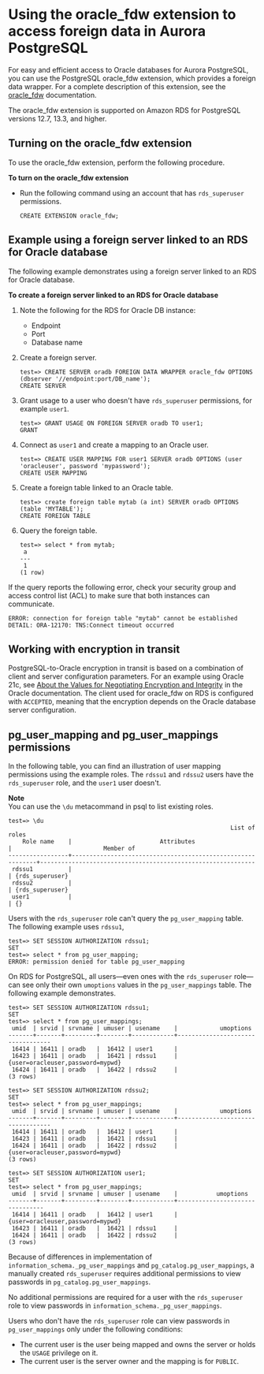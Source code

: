 # Using the oracle\_fdw extension to access foreign data in Aurora PostgreSQL<a name="Appendix.PostgreSQL.CommonDBATasks"></a>

For easy and efficient access to Oracle databases for Aurora PostgreSQL, you can use the PostgreSQL oracle\_fdw extension, which provides a foreign data wrapper\. For a complete description of this extension, see the [oracle\_fdw](https://github.com/laurenz/oracle_fdw) documentation\.  

The oracle\_fdw extension is supported on Amazon RDS for PostgreSQL versions 12\.7, 13\.3, and higher\.

## Turning on the oracle\_fdw extension<a name="postgresql-oracle-fdw.enabling"></a>

To use the oracle\_fdw extension, perform the following procedure\.

**To turn on the oracle\_fdw extension**
+ Run the following command using an account that has `rds_superuser` permissions\.

  ```
  CREATE EXTENSION oracle_fdw;
  ```

## Example using a foreign server linked to an RDS for Oracle database<a name="postgresql-oracle-fdw.example"></a>

The following example demonstrates using a foreign server linked to an RDS for Oracle database\.  

**To create a foreign server linked to an RDS for Oracle database**

1. Note the following for the RDS for Oracle DB instance:
   + Endpoint
   + Port
   + Database name

1. Create a foreign server\.

   ```
   test=> CREATE SERVER oradb FOREIGN DATA WRAPPER oracle_fdw OPTIONS (dbserver '//endpoint:port/DB_name');
   CREATE SERVER
   ```

1. Grant usage to a user who doesn't have `rds_superuser` permissions, for example `user1`\.

   ```
   test=> GRANT USAGE ON FOREIGN SERVER oradb TO user1;
   GRANT
   ```

1. Connect as `user1` and create a mapping to an Oracle user\.

   ```
   test=> CREATE USER MAPPING FOR user1 SERVER oradb OPTIONS (user 'oracleuser', password 'mypassword');
   CREATE USER MAPPING
   ```

1. Create a foreign table linked to an Oracle table\.

   ```
   test=> create foreign table mytab (a int) SERVER oradb OPTIONS (table 'MYTABLE');
   CREATE FOREIGN TABLE
   ```

1. Query the foreign table\.

   ```
   test=> select * from mytab;
    a
   ---
    1
   (1 row)
   ```

If the query reports the following error, check your security group and access control list \(ACL\) to make sure that both instances can communicate\.  

```
ERROR: connection for foreign table "mytab" cannot be established
DETAIL: ORA-12170: TNS:Connect timeout occurred
```

## Working with encryption in transit<a name="postgresql-oracle-fdw.encryption"></a>

PostgreSQL\-to\-Oracle encryption in transit is based on a combination of client and server configuration parameters\. For an example using Oracle 21c, see [About the Values for Negotiating Encryption and Integrity](https://docs.oracle.com/en/database/oracle/oracle-database/21/dbseg/configuring-network-data-encryption-and-integrity.html#GUID-3A2AF4AA-AE3E-446B-8F64-31C48F27A2B5) in the Oracle documentation\. The client used for oracle\_fdw on RDS is configured with `ACCEPTED`, meaning that the encryption depends on the Oracle database server configuration\.

## pg\_user\_mapping and pg\_user\_mappings permissions<a name="postgresql-oracle-fdw.permissions"></a>

In the following table, you can find an illustration of user mapping permissions using the example roles\. The `rdssu1` and `rdssu2` users have the `rds_superuser` role, and the `user1` user doesn't\.

**Note**  
You can use the `\du` metacommand in psql to list existing roles\.

```
test=> \du
                                                               List of roles
    Role name    |                         Attributes                         |                          Member of
-----------------+------------------------------------------------------------+-------------------------------------------------------------
 rdssu1          |                                                            | {rds_superuser}
 rdssu2          |                                                            | {rds_superuser}
 user1           |                                                            | {}
```

Users with the `rds_superuser` role can't query the `pg_user_mapping` table\. The following example uses `rdssu1`,

```
test=> SET SESSION AUTHORIZATION rdssu1;
SET
test=> select * from pg_user_mapping;
ERROR: permission denied for table pg_user_mapping
```

On RDS for PostgreSQL, all users—even ones with the `rds_superuser` role—can see only their own `umoptions` values in the `pg_user_mappings` table\. The following example demonstrates\.

```
test=> SET SESSION AUTHORIZATION rdssu1;
SET
test=> select * from pg_user_mappings;
 umid  | srvid | srvname | umuser | usename    |            umoptions
-------+-------+---------+--------+------------+----------------------------------
 16414 | 16411 | oradb   |  16412 | user1      |
 16423 | 16411 | oradb   |  16421 | rdssu1     | {user=oracleuser,password=mypwd}
 16424 | 16411 | oradb   |  16422 | rdssu2     |
(3 rows)

test=> SET SESSION AUTHORIZATION rdssu2;
SET
test=> select * from pg_user_mappings;
 umid  | srvid | srvname | umuser | usename    |            umoptions
-------+-------+---------+--------+------------+----------------------------------
 16414 | 16411 | oradb   |  16412 | user1      |
 16423 | 16411 | oradb   |  16421 | rdssu1     |
 16424 | 16411 | oradb   |  16422 | rdssu2     | {user=oracleuser,password=mypwd}
(3 rows)

test=> SET SESSION AUTHORIZATION user1;
SET
test=> select * from pg_user_mappings;
 umid  | srvid | srvname | umuser | usename    |           umoptions
-------+-------+---------+--------+------------+--------------------------------
 16414 | 16411 | oradb   |  16412 | user1      | {user=oracleuser,password=mypwd}
 16423 | 16411 | oradb   |  16421 | rdssu1     |
 16424 | 16411 | oradb   |  16422 | rdssu2     |
(3 rows)
```

Because of differences in implementation of `information_schema._pg_user_mappings` and `pg_catalog.pg_user_mappings`, a manually created `rds_superuser` requires additional permissions to view passwords in `pg_catalog.pg_user_mappings`\.

No additional permissions are required for a user with the `rds_superuser` role to view passwords in `information_schema._pg_user_mappings`\.

Users who don't have the `rds_superuser` role can view passwords in `pg_user_mappings` only under the following conditions:
+ The current user is the user being mapped and owns the server or holds the `USAGE` privilege on it\.
+ The current user is the server owner and the mapping is for `PUBLIC`\.